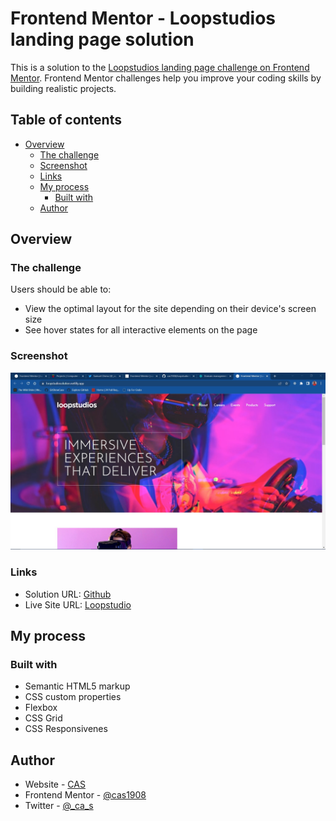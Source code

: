 # Frontend Mentor - Loopstudios landing page solution

This is a solution to the [Loopstudios landing page challenge on Frontend Mentor](https://www.frontendmentor.io/challenges/loopstudios-landing-page-N88J5Onjw). Frontend Mentor challenges help you improve your coding skills by building realistic projects. 

## Table of contents

- [Overview](#overview)
  - [The challenge](#the-challenge)
  - [Screenshot](#screenshot)
  - [Links](#links)
  - [My process](#my-process)
    - [Built with](#built-with)
  - [Author](#author)



## Overview

### The challenge

Users should be able to:

- View the optimal layout for the site depending on their device's screen size
- See hover states for all interactive elements on the page

### Screenshot

![Web preview for loopstudion landing page](./design/loopstudio.jpg)

### Links

- Solution URL: [Github](https://github.com/cas1908/loopstudio-landing-page)
- Live Site URL: [Loopstudio](https://loopstudiosolution.netlify.app/)

## My process

### Built with

- Semantic HTML5 markup
- CSS custom properties
- Flexbox
- CSS Grid
- CSS Responsivenes

## Author

- Website - [CAS](https://cas1908.github.io/AltSchool-Africa-Html-Assessment/)
- Frontend Mentor - [@cas1908](https://www.frontendmentor.io/profile/cas1908)
- Twitter - [@_ca_s](https://www.twitter.com/_ca_s)



